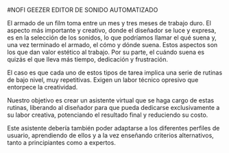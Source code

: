 #NOFI GEEZER
EDITOR DE SONIDO AUTOMATIZADO

El armado de un film toma entre un mes y tres meses de trabajo duro. El aspecto más importante y creativo, donde el diseñador se luce y expresa, es en la selección de los sonidos, lo que podríamos llamar el qué suena y, una vez terminado el armado, el cómo y dónde suena. Estos aspectos son los que dan valor estético al trabajo. Por su parte, el cuándo suena es quizás el que lleva más tiempo, dedicación y frustración.

El caso es que cada uno de estos tipos de tarea implica una serie de rutinas de bajo nivel, muy repetitivas. Exigen un labor técnico opresivo que entorpece la creatividad.

Nuestro objetivo es crear un asistente virtual que se haga cargo de estas rutinas, liberando al diseñador para que pueda dedicarse exclusivamente a su labor creativa, potenciando el resultado final y reduciendo su costo. 

Este asistente debería también poder adaptarse a los diferentes perfiles de usuario, aprendiendo de ellos y a la vez enseñando criterios alternativos, tanto a principiantes como a expertos.
